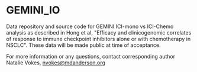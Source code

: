 # GEMINI_IO
Data repository and source code for GEMINI ICI-mono vs ICI-Chemo analysis as described in Hong et al, "Efficacy and clinicogenomic correlates of response to immune checkpoint inhibitors alone or with chemotherapy in NSCLC". These data will be made public at time of acceptance.  

For more information or any questions, contact corresponding author Natalie Vokes, nvokes@mdanderson.org 
